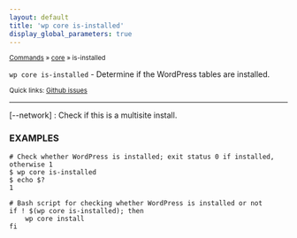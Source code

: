 ```yaml
---
layout: default
title: 'wp core is-installed'
display_global_parameters: true
---
```


<small>[Commands](/commands/) &raquo; [core](/commands/core/) &raquo; is-installed</small>

`wp core is-installed` - Determine if the WordPress tables are installed.

<small>Quick links: <a href="https://github.com/wp-cli/wp-cli/issues?q=is%3Aopen+label%3Acommand%3Acore-is-installed+sort%3Aupdated-desc">Github issues</a></small>

<hr />

[\--network]
: Check if this is a multisite install.

### EXAMPLES

    # Check whether WordPress is installed; exit status 0 if installed, otherwise 1
    $ wp core is-installed
    $ echo $?
    1

    # Bash script for checking whether WordPress is installed or not
    if ! $(wp core is-installed); then
        wp core install
    fi



